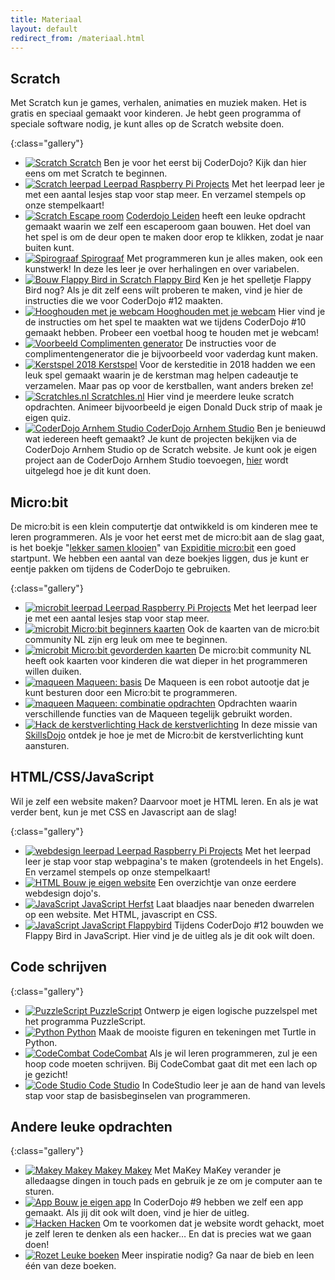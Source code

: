 ```yaml
---
title: Materiaal
layout: default
redirect_from: /materiaal.html
---
```


## Scratch
Met Scratch kun je games, verhalen, animaties en muziek maken. Het is gratis en speciaal gemaakt voor kinderen. Je hebt geen programma of speciale software nodig, je kunt alles op de Scratch website doen. 

{:class="gallery"}
- [![Scratch](/static/img/scratch.png) Scratch](/materiaal/scratch-voor-beginners)
  Ben je voor het eerst bij CoderDojo? Kijk dan hier eens om met Scratch te beginnen.
- [![Scratch leerpad](https://projects-static.raspberrypi.org/pathways/assets/scratch-intro.png) Leerpad Raspberry Pi Projects](https://projects.raspberrypi.org/nl-NL/collections/scratch)
  Met het leerpad leer je met een aantal lesjes stap voor stap meer. En verzamel stempels op onze stempelkaart!
- [![Scratch](/static/img/escape-room.gif) Escape room](https://coderdojo-leiden.github.io/escaperoom/)
  [Coderdojo Leiden](https://coderdojo-leiden.nl/) heeft een leuke opdracht gemaakt waarin we zelf een escaperoom gaan bouwen. Het doel van het spel is om de deur open te maken door erop te klikken, zodat je naar buiten kunt.
- [![Spirograaf](/static/img/scratch-spirograaf-1.png) Spirograaf](/materiaal/scratch/spirograaf)
Met programmeren kun je alles maken, ook een kunstwerk! In deze les leer je  over herhalingen en over variabelen.
- [![Bouw Flappy Bird in Scratch](/static/img/flappybird.png)
 Flappy Bird](/materiaal/scratch/flappybird)
Ken je het spelletje Flappy Bird nog? Als je dit zelf eens wilt proberen te maken, vind je hier de instructies die we voor CoderDojo #12 maakten.
- [![Hooghouden met je webcam](/static/img/scratch-hooghouden.png) Hooghouden met je webcam](/materiaal/scratch/hooghouden)
Hier vind je de instructies om het spel te maakten wat we tijdens CoderDojo #10 gemaakt hebben. Probeer een voetbal hoog te houden met je webcam!
- [![Voorbeeld](/static/img/complimentengenerator/image9.png) Complimenten generator](/materiaal/scratch/complimentengenerator)
De instructies voor de complimentengenerator die je bijvoorbeeld voor vaderdag kunt maken.
- [![Kerstspel 2018](/static/img/kerstspel-300x228.png) Kerstspel](/2018/12/15/scratch-kerstspel)
Voor de kersteditie in 2018 hadden we een leuk spel gemaakt waarin je de kerstman mag helpen cadeautje te verzamelen. Maar pas op voor de kerstballen, want anders breken ze!
- [![Scratchles.nl](/static/img/scratchles.png) Scratchles.nl](https://scratchles.nl/)
Hier vind je meerdere leuke scratch opdrachten. Animeer bijvoorbeeld je eigen Donald Duck strip of maak je eigen quiz.
- [![CoderDojo Arnhem Studio](/static/img/coderdojo-arnhem-studio.png) CoderDojo Arnhem Studio](https://scratch.mit.edu/studios/2502768)
Ben je benieuwd wat iedereen heeft gemaakt? Je kunt de projecten bekijken via de CoderDojo Arnhem Studio op de Scratch website. Je kunt ook je eigen project aan de CoderDojo Arnhem Studio toevoegen, [hier](/2016/06/25/scratch-projecten-delen) wordt uitgelegd hoe je dit kunt doen.

## Micro:bit

De micro:bit is een klein computertje dat ontwikkeld is om kinderen mee te leren programmeren. Als je voor het eerst met de micro:bit aan de slag gaat, is het boekje "[lekker samen klooien](https://www.expeditiemicrobit.nl/sites/default/files/2017-09/Expeditie%20microbit%20Les%201%20Stichting%20FutureNL%20-%20Lekkersamenklooien_0.pdf)" van [Expiditie micro:bit](https://www.expeditiemicrobit.nl/) een goed startpunt. We hebben een aantal van deze boekjes liggen, dus je kunt er eentje pakken om tijdens de CoderDojo te gebruiken.

{:class="gallery"}
- [![microbit leerpad](https://projects-static.raspberrypi.org/pathways/assets/microbit-intro.png) Leerpad Raspberry Pi Projects](https://projects.raspberrypi.org/nl-NL/pathways/microbit-intro)
  Met het leerpad leer je met een aantal lesjes stap voor stap meer.
- [![microbit](/static/img/microbit-explorer.png) Micro:bit beginners kaarten](https://www.digiwijsheid.nl/wp-content/uploads/2019/05/Micro.bit-explorer-kaarten-v1_alles_2019-03-15.pdf)
  Ook de kaarten van de micro:bit community NL zijn erg leuk om mee te beginnen.
- [![microbit](/static/img/microbit-programmer.png) Micro:bit gevorderden kaarten](https://www.digiwijsheid.nl/wp-content/uploads/2019/05/Micro.bit-programmer-kaarten-v1_alles_2019-03-15.pdf)
  De micro:bit community NL heeft ook kaarten voor kinderen die wat dieper in het programmeren willen duiken.
- [![maqueen](/static/img/maqueen.jpg) Maqueen: basis](/materiaal/microbit-maqueen)
  De Maqueen is een robot autootje dat je kunt besturen door een Micro:bit te programmeren.
- [![maqueen](/static/img/maqueen2.jpeg) Maqueen: combinatie opdrachten](/materiaal/microbit-maqueen-combinatie-opdrachten)
  Opdrachten waarin verschillende functies van de Maqueen tegelijk gebruikt worden.
- [![Hack de kerstverlichting](/static/img/hack-de-kerstverlichting.png) Hack de kerstverlichting](/materiaal/microbit-kerstverlichting)
  In deze missie van [SkillsDojo](https://www.skillsdojo.nl) ontdek je hoe je met de Micro:bit de kerstverlichting kunt aansturen.

## HTML/CSS/JavaScript

Wil je zelf een website maken? Daarvoor moet je HTML leren. En als je wat verder bent, kun je met CSS en Javascript aan de slag!
  
{:class="gallery"}
- [![webdesign leerpad](https://projects-static.raspberrypi.org/pathways/assets/web-intro.png) Leerpad Raspberry Pi Projects](https://projects.raspberrypi.org/nl-NL/collections/html_and_css)
  Met het leerpad leer je stap voor stap webpagina's te maken (grotendeels in het Engels). En verzamel stempels op onze stempelkaart!
- [![HTML](/static/img/html.png) Bouw je eigen website](/materiaal/website)
  Een overzichtje van onze eerdere webdesign dojo's.
- [![JavaScript](/static/img/herfstblad.js.png) JavaScript Herfst](/materiaal/javascript_herfstblaadjes.html)
  Laat blaadjes naar beneden dwarrelen op een website. Met HTML, javascript en CSS.
- [![JavaScript](/static/img/flappybird.js.png) JavaScript Flappybird](/2017/09/16/javascript-flappybird)
  Tijdens CoderDojo #12 bouwden we Flappy Bird in JavaScript. Hier vind je de uitleg als je dit ook wilt doen.

## Code schrijven

{:class="gallery"}
- [![PuzzleScript](/static/img/puzzlescript.gif) PuzzleScript](/materiaal/puzzlescript)
  Ontwerp je eigen logische puzzelspel met het programma PuzzleScript.
- [![Python](/static/img/python.png) Python](/materiaal/python)
  Maak de mooiste figuren en tekeningen met Turtle in Python.
- [![CodeCombat](/static/img/codecombat.png) CodeCombat](/2017/01/21/codecombat)
  Als je wil leren programmeren, zul je een hoop code moeten schrijven. Bij CodeCombat gaat dit met een lach op je gezicht!
- [![Code Studio](/static/img/codestudio.jpg) Code Studio](http://www.coderdojo-arnhem.nl/materiaal/codestudio/)
  In CodeStudio leer je aan de hand van levels stap voor stap de basisbeginselen van programmeren.

## Andere leuke opdrachten

{:class="gallery"}
- [![Makey Makey](/static/img/makeymakey.png) Makey Makey](/2016/09/17/makey-makey)
  Met MaKey MaKey verander je alledaagse dingen in touch pads en gebruik je ze om je computer aan te sturen.
- [![App](/static/img/app.png) Bouw je eigen app](/2017/04/15/bouw-je-eigen-app)
  In CoderDojo #9 hebben we zelf een app gemaakt. Als jij dit ook wilt doen, vind je hier de uitleg.
- [![Hacken](/static/img/hacken.png) Hacken](/2019/10/19/hacken)
  Om te voorkomen dat je website wordt gehackt, moet je zelf leren te denken als een hacker… En dat is precies wat we gaan doen!
- [![Rozet](/static/img/rozet.jpg) Leuke boeken](https://www.sambis.nl/iguana/www.main.cls?sUrl=BA_CODERDOJO)
  Meer inspiratie nodig? Ga naar de bieb en leen één van deze boeken.
